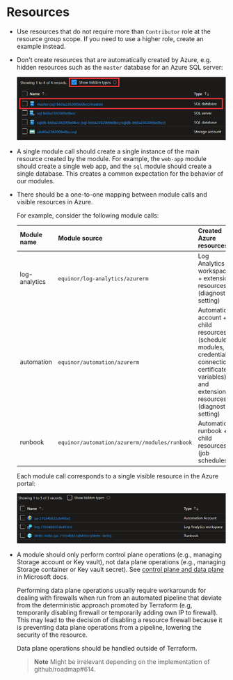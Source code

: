 # Resources

- Use resources that do not require more than `Contributor` role at the resource group scope.
  If you need to use a higher role, create an example instead.

- Don't create resources that are automatically created by Azure, e.g. hidden resources such as the `master` database for an Azure SQL server:

  ![hidden resources](img/hidden-resources.png)

- A single module call should create a single instance of the main resource created by the module. For example, the `web-app` module should create a single web app, and the `sql` module should create a single database. This creates a common expectation for the behavior of our modules.

- There should be a one-to-one mapping between module calls and visible resources in Azure.

  For example, consider the following module calls:

  | Module name | Module source | Created Azure resources |
  | --- | --- | --- |
  | log-analytics | `equinor/log-analytics/azurerm` | Log Analytics workspace + extension resources (diagnostic setting)
  | automation | `equinor/automation/azurerm` | Automation account + child resources (schedules, modules, credentials, connections, certificates, variables) and extension resources (diagnostic setting) |
  | runbook | `equinor/automation/azurerm//modules/runbook` | Automation runbook + child resources (job schedules) |

  Each module call corresponds to a single visible resource in the Azure portal:

  ![module to resource mapping](img/module-to-resource-mapping.png)

- A module should only perform control plane operations (e.g., managing Storage account or Key vault), not data plane operations (e.g., managing Storage container or Key vault secret). See [control plane and data plane](https://learn.microsoft.com/en-us/azure/azure-resource-manager/management/control-plane-and-data-plane) in Microsoft docs.

  Performing data plane operations usually require workarounds for dealing with firewalls when run from an automated pipeline that deviate from the deterministic approach promoted by Terraform (e.g, temporarily disabling firewall or temporarily adding own IP to firewall).
  This may lead to the decision of disabling a resource firewall because it is preventing data plane operations from a pipeline, lowering the security of the resource.

  Data plane operations should be handled outside of Terraform.

  > **Note** Might be irrelevant depending on the implementation of github/roadmap#614.
